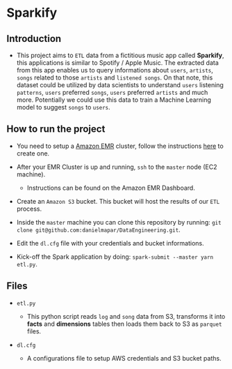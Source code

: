 # Sparkify

## Introduction

* This project aims to `ETL` data from a fictitious music app called **Sparkify**, this applications is similar to Spotify / Apple Music. The extracted data from this app enables us to query informations about `users`, `artists`, `songs` related to those `artists` and `listened songs`. On that note, this dataset could be utilized by data scientists to understand `users` listening `patterns`, `users` preferred `songs`, `users` preferred `artists` and much more. Potentially we could use this data to train a Machine Learning model to suggest `songs` to `users`.

## How to run the project

* You need to setup a [Amazon EMR](https://aws.amazon.com/emr/) cluster, follow the instructions [here](https://docs.aws.amazon.com/emr/latest/ReleaseGuide/emr-spark-launch.html) to create one.

* After your EMR Cluster is up and running, `ssh` to the `master` node (EC2 machine).
    * Instructions can be found on the Amazon EMR Dashboard.

* Create an `Amazon S3` bucket. This bucket will host the results of our `ETL` process.

* Inside the `master` machine you can clone this repository by running: `git clone git@github.com:danielmapar/DataEngineering.git`.

* Edit the `dl.cfg` file with your credentials and bucket informations.

* Kick-off the Spark application by doing: `spark-submit --master yarn etl.py`.

## Files

* `etl.py`
    * This python script reads `log` and `song` data from S3, transforms it into **facts** and **dimensions** tables then loads them back to S3 as `parquet` files.

* `dl.cfg`
    * A configurations file to setup AWS credentials and S3 bucket paths.